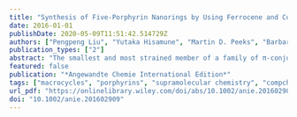 ```yaml
---
title: "Synthesis of Five-Porphyrin Nanorings by Using Ferrocene and Corannulene Templates"
date: 2016-01-01
publishDate: 2020-05-09T11:51:42.514729Z
authors: ["Pengpeng Liu", "Yutaka Hisamune", "Martin D. Peeks", "Barbara Odell", "Juliane Q. Gong", "Laura M. Herz", "Harry L. Anderson"]
publication_types: ["2"]
abstract: "The smallest and most strained member of a family of π-conjugated cyclic porphyrin oligomers was synthesized by using pentapyridyl templates based on ferrocene and corannulene. Both templates are effective for directing the synthesis of the butadiyne-linked cyclic pentamer, despite the fact that the radii of their N5 donor sets are too small by 0.5 Å and 0.9 Å, respectively (from DFT calculations). The five-porphyrin nanoring exhibits a structured absorption spectrum and its fluorescence extends to 1200 nm, reflecting strong π conjugation and Herzberg–Teller vibronic coupling."
featured: false
publication: "*Angewandte Chemie International Edition*"
tags: ["macrocycles", "porphyrins", "supramolecular chemistry", "compchem"]
url_pdf: "https://onlinelibrary.wiley.com/doi/abs/10.1002/anie.201602909"
doi: "10.1002/anie.201602909"
---
```


